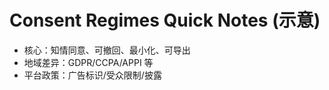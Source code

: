 # Consent Regimes Quick Notes (示意)

- 核心：知情同意、可撤回、最小化、可导出
- 地域差异：GDPR/CCPA/APPI 等
- 平台政策：广告标识/受众限制/披露
